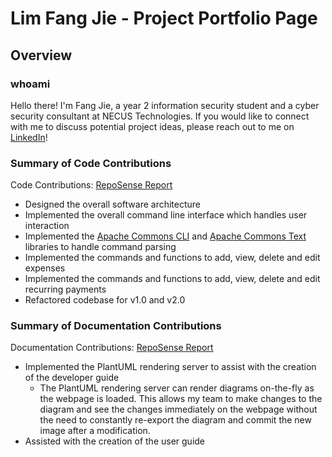 # Lim Fang Jie - Project Portfolio Page

## Overview

### whoami

Hello there!
I'm Fang Jie, a year 2 information security student and a cyber security consultant at NECUS Technologies.
If you would like to connect with me to discuss potential project ideas, please reach out to me on [LinkedIn](https://www.linkedin.com/in/limfangjie)!

### Summary of Code Contributions

Code Contributions: [RepoSense Report](https://nus-cs2113-ay2223s1.github.io/tp-dashboard/?search=xzynos&sort=totalCommits&sortWithin=title&timeframe=commit&mergegroup=&groupSelect=groupByRepos&breakdown=true&checkedFileTypes=docs~functional-code~test-code~other&since=2022-09-16&tabOpen=true&tabType=authorship&zFR=false&tabAuthor=xzynos&tabRepo=AY2223S1-CS2113T-W11-1%2Ftp%5Bmaster%5D&authorshipIsMergeGroup=false&authorshipFileTypes=functional-code&authorshipIsBinaryFileTypeChecked=false&authorshipIsIgnoredFilesChecked=false)

* Designed the overall software architecture
* Implemented the overall command line interface which handles user interaction
* Implemented the [Apache Commons CLI](https://commons.apache.org/proper/commons-cli/) and [Apache Commons Text](https://commons.apache.org/proper/commons-text/) libraries to handle command parsing
* Implemented the commands and functions to add, view, delete and edit expenses
* Implemented the commands and functions to add, view, delete and edit recurring payments
* Refactored codebase for v1.0 and v2.0

### Summary of Documentation Contributions

Documentation Contributions: [RepoSense Report](https://nus-cs2113-ay2223s1.github.io/tp-dashboard/?search=xzynos&sort=totalCommits&sortWithin=title&timeframe=commit&mergegroup=&groupSelect=groupByRepos&breakdown=true&checkedFileTypes=docs~functional-code~test-code~other&since=2022-09-16&tabOpen=true&tabType=authorship&zFR=false&tabAuthor=xzynos&tabRepo=AY2223S1-CS2113T-W11-1%2Ftp%5Bmaster%5D&authorshipIsMergeGroup=false&authorshipFileTypes=docs&authorshipIsBinaryFileTypeChecked=false&authorshipIsIgnoredFilesChecked=false)

* Implemented the PlantUML rendering server to assist with the creation of the developer guide
    * The PlantUML rendering server can render diagrams on-the-fly as the webpage is loaded. 
    This allows my team to make changes to the diagram and see the changes immediately on the webpage without the need to constantly re-export the diagram and commit the new image after a modification.
* Assisted with the creation of the user guide